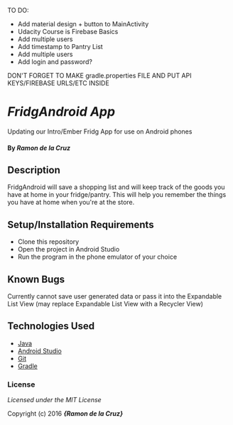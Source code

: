 TO DO:

* Add material design + button to MainActivity
* Udacity Course is Firebase Basics
* Add multiple users
* Add timestamp to Pantry List
* Add multiple users
* Add login and password?

DON'T FORGET TO MAKE gradle.properties FILE AND PUT API KEYS/FIREBASE URLS/ETC INSIDE

# _FridgAndroid App_
Updating our Intro/Ember Fridg App for use on Android phones

#### By _**Ramon de la Cruz**_

## Description

FridgAndroid will save a shopping list and will keep track of the goods you have at home in your fridge/pantry. This will help you remember the things you have at home when you're at the store. 

## Setup/Installation Requirements

* Clone this repository
* Open the project in Android Studio
* Run the program in the phone emulator of your choice


## Known Bugs

Currently cannot save user generated data or pass it into the Expandable List View (may replace Expandable List View with a Recycler View)

## Technologies Used

* [Java](https://java.com/en/download/)
* [Android Studio](http://developer.android.com/index.html)
* [Git](https://git-scm.com/)
* [Gradle](http://gradle.org/)

### License

*Licensed under the MIT License*

Copyright (c) 2016 **_{Ramon de la Cruz}_**
